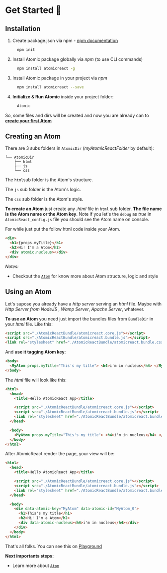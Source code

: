 # Get Started :rocket:

## Installation

1. Create package.json via npm - [npm documentation](https://docs.npmjs.com/creating-a-package-json-file)

   ```bash
     npm init
   ```

2. Install Atomic package globally via _npm_ (to use CLI commands)

   ```bash
     npm install atomicreact -g
   ```

3. Install Atomic package in your project via _npm_

   ```bash
     npm install atomicreact --save
   ```

4. **Initialize & Run Atomic** inside your project folder:

   ```bash
     Atomic
   ```

So, some files and dirs will be created and now you are already can to [**create your first Atom**](getStarted?id=creating-an-atom)

## Creating an Atom

There are 3 subs folders in `AtomicDir` (_myAtomicReactFolder_ by default):

```text
└── AtomicDir
    ├── html
    ├── js
    └── css
```

The `html`sub folder is the Atom's structure.

The `js` sub folder is the Atom's logic.

The `css` sub folder is the Atom's style.

**To create an Atom** just create any _.html_ file in `html` sub folder. **The file name is the Atom name or the Atom key**. Note if you let's the `debug` as _true_ in `AtomicReact_config.js` file you should see the Atom name on console.

For while just put the follow html code inside your Atom.

```html
<div>
  <h1>{props.myTitle}</h1>
  <h2>Hi! I'm a Atom</h2>
  <div atomic.nucleus></div>
</div>
```

_Notes:_

- Checkout the [`Atom`](Atom) for know more about Atom structure, logic and style

## Using an Atom

Let's supose you already have a _http server_ serving an _html_ file. Maybe with _Http Server from NodeJS_ , _Wamp Server_, _Apache Server_, whatever.

**To use an Atom** you need just import the bundles files from `BundleDir` in your _html_ file. Like this:

```html
<script src="./AtomicReactBundle/atomicreact.core.js"></script>
<script src="./AtomicReactBundle/atomicreact.bundle.js"></script>
<link rel="stylesheet" href="./AtomicReactBundle/atomicreact.bundle.css" />
```

And **use it tagging Atom key**:

```html
<body>
  <MyAtom props.myTitle="This's my title"> <h4>i'm in nucleus</h4> </MyAtom>
</body>
```

The _html_ file will look like this:

```html
<html>
  <head>
    <title>Hello AtomicReact App</title>

    <script src="./AtomicReactBundle/atomicreact.core.js"></script>
    <script src="./AtomicReactBundle/atomicreact.bundle.js"></script>
    <link rel="stylesheet" href="./AtomicReactBundle/atomicreact.bundle.css" />
  </head>

  <body>
    <MyAtom props.myTitle="This's my title"> <h4>i'm in nucleus</h4> </MyAtom>
  </body>
</html>
```

After AtomicReact render the page, your view will be:

```html
<html>
  <head>
    <title>Hello AtomicReact App</title>

    <script src="./AtomicReactBundle/atomicreact.core.js"></script>
    <script src="./AtomicReactBundle/atomicreact.bundle.js"></script>
    <link rel="stylesheet" href="./AtomicReactBundle/atomicreact.bundle.css" />
  </head>

  <body>
    <div data-atomic-key="MyAtom" data-atomic-id="MyAtom_0">
      <h1>This's my title</h1>
      <h2>Hi! I'm a Atom</h2>
      <div data-atomic-nucleus><h4>i'm in nucleus</h4></div>
    </div>
  </body>
</html>
```

That's all folks. You can see this on [Playground](https://playground-atomicreact.herokuapp.com/18QieJGnQoTn7wUVX6s82IENsPl4S0bjx)

**Next importants steps:**

- Learn more about [`Atom`](Atom)

